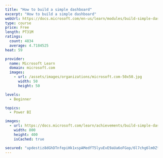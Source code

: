 ```yaml
---
title: "How to build a simple dashboard"
excerpt: "How to build a simple dashboard"
webUrl: https://docs.microsoft.com/en-us/learn/modules/build-simple-dashboard/
type: course
price: Free
length: PT31M
ratings:
  count: 4834
  average: 4.7184525
heat: 59

provider:
  name: Microsoft Learn
  domain: microsoft.com
  images:
    - url: /assets/images/organizations/microsoft.com-50x50.jpg
      width: 50
      height: 50

levels:
  - Beginner

topics:
  - Power BI

images:
  - url: https://docs.microsoft.com/learn/achievements/build-simple-dashboard-social.png
    width: 800
    height: 400
    isCached: true

secured: "updestiz8dGhDTnfepiHk1xspAMedfT5lyuEvE9aUa6oFGop/6l7chg6lm0ZtrDFCQE5/UonpsGE+MUh9hEORC5QCkjrVWIHJ3ocURjs3xrV14P0IBcpCAm1TWytQU7j1BmUqjEB/tEZCj5GOc/NW9MRZHQ4eZg/o3V74TPtrytoVnzdDM+sZEH2sge8Wv5GkbICJEndUcuIz7gJqyHeDhZsyWCS68cN2p7n+0i0U1+cD5YhBktjTscl0T5nskC1x9SX0Fs0kEZVxkf48bysYC8Chrli2zotPFcelYoGBfQc0tmLEZM+2eX3GtDgeH42KliP1wXdhJib4yRsKstrbyAoWUbKVy9BEyqNNSDrtHQ7RLpGU2SRtsOdZyvOzmYC2ThEtO65frBT27ue5YHjDxCh2WGHhmZNZbjBJGAFMtI=;9LKAGVGvlPAwLLLzFCgTBw=="
---
```


